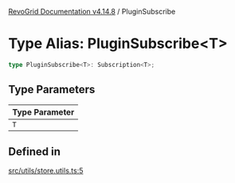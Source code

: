 [RevoGrid Documentation v4.14.8](README.md) / PluginSubscribe

# Type Alias: PluginSubscribe\<T\>

```ts
type PluginSubscribe<T>: Subscription<T>;
```

## Type Parameters

| Type Parameter |
| ------ |
| `T` |

## Defined in

[src/utils/store.utils.ts:5](https://github.com/revolist/revogrid/blob/e548e2f67dd1ccbf7f1e03dfbe23431ad8065184/src/utils/store.utils.ts#L5)
